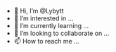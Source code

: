 - 👋 Hi, I’m @Lybytt
- 👀 I’m interested in ...
- 🌱 I’m currently learning ...
- 💞️ I’m looking to collaborate on ...
- 📫 How to reach me ...

<!---
Lybytt/Lybytt is a ✨ special ✨ repository because its `README.md` (this file) appears on your GitHub profile.
You can click the Preview link to take a look at your changes.
--->
